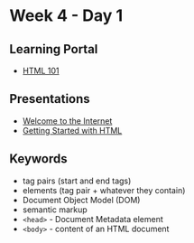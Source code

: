 # Week 4 - Day 1

## Learning Portal

* [HTML 101](https://learn.digitalcrafts.com/immersive/lessons/front-end-foundations/html-101/#learning-objectives)

## Presentations

* [Welcome to the Internet](https://docs.google.com/presentation/d/18OcQnX--FHy-HugG7CHluSMNxFQXYUifjvGs6ABGLeE/edit?usp=sharing)
* [Getting Started with HTML](https://docs.google.com/presentation/d/17QzoSqW49vQis0Z4vQLcbi4OaIs16bqP77XOT97iako/edit?usp=sharing)

## Keywords

* tag pairs (start and end tags)
* elements (tag pair + whatever they contain)
* Document Object Model (DOM)
* semantic markup
* `<head>` - Document Metadata element
* `<body>` - content of an HTML document